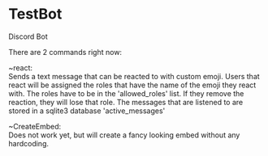 # TestBot
Discord Bot

There are 2 commands right now:  
  
~react:  
Sends a text message that can be reacted to with custom emoji. Users that react will be assigned the roles that have the name of the emoji they react with. The roles have to be in the 'allowed_roles' list. If they remove the reaction, they will lose that role. The messages that are listened to are stored in a sqlite3 database 'active_messages'  
  
~CreateEmbed:  
Does not work yet, but will create a fancy looking embed without any hardcoding.
